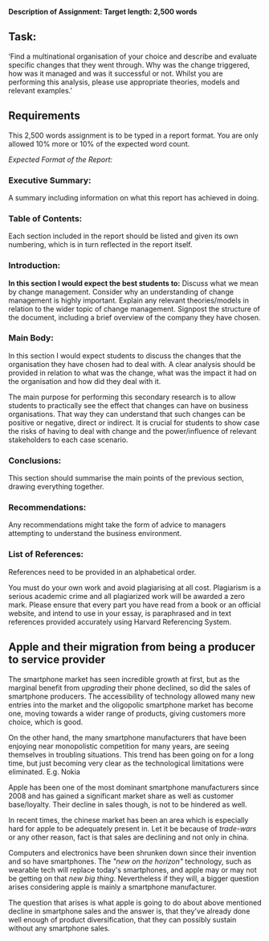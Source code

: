 **Description of Assignment: Target length: 2,500 words**

## Task:

‘Find a multinational organisation of your choice and describe and evaluate
specific changes that they went through.  Why was the change triggered, how was
it managed and was it successful or not.  Whilst you are performing this
analysis, please use appropriate theories, models and relevant examples.’

## Requirements

This 2,500 words assignment is to be typed in a report format.  You are only
allowed 10% more or 10% of the expected word count.  

*Expected Format of the Report:*

### Executive Summary:

A summary including information on what this report has achieved in doing.

### Table of Contents:

Each section included in the report should be listed and given its own
numbering, which is in turn reflected in the report itself.

### Introduction:

**In this section I would expect the best students to:** Discuss what we mean by
change management.  Consider why an understanding of change management is highly
important.  Explain any relevant theories/models in relation to the wider topic
of change management.  Signpost the structure of the document, including a brief
overview of the company they have chosen.

### Main Body:

In this section I would expect students to discuss the changes that the
organisation they have chosen had to deal with.  A clear analysis should be
provided in relation to what was the change, what was the impact it had on the
organisation and how did they deal with it. 

The main purpose for performing this secondary research is to allow students to
practically see the effect that changes can have on business organisations. That
way they can understand that such changes can be positive or negative, direct or
indirect.  It is crucial for students to show case the risks of having to deal
with change and the power/influence of relevant stakeholders to each case
scenario.

### Conclusions:

This section should summarise the main points of the previous section, drawing
everything together.

### Recommendations:

Any recommendations might take the form of advice to managers attempting to
understand the business environment.

### List of References:

References need to be provided in an alphabetical order.

You must do your own work and avoid plagiarising at all cost. Plagiarism is a
serious academic crime and all plagiarized work will be awarded a zero mark.
Please ensure that every part you have read from a book or an official website,
and intend to use in your essay, is paraphrased and in text references provided
accurately using Harvard Referencing System.


## Apple and their migration from being a producer to service provider

The smartphone market has seen incredible growth at first, but as the marginal
benefit from *upgrading* their phone declined, so did the sales of smartphone
producers. The accessibility of technology allowed many new entries into the
market and the oligopolic smartphone market has become one, moving towards a
wider range of products, giving customers more choice, which is good. 

On the other hand, the many smartphone manufacturers that have been enjoying
near monopolistic competition for many years, are seeing themselves in troubling
situations. This trend has been going on for a long time, but just becoming very
clear as the technological limitations were eliminated. E.g. Nokia

Apple has been one of the most dominant smartphone manufacturers since 2008 and
has gained a significant market share as well as customer base/loyalty. Their
decline in sales though, is not to be hindered as well. 

In recent times, the chinese market has been an area which is especially hard
for apple to be adequately present in. Let it be because of *trade-wars* or any
other reason, fact is that sales are declining and not only in china.

Computers and electronics have been shrunken down since their invention and so
have smartphones. The *"new on the horizon"* technology, such as wearable tech
will replace today's smartphones, and apple may or may not be getting on that
*new big thing*. Nevertheless if they will, a bigger question arises considering
apple is mainly a smartphone manufacturer.

The question that arises is what apple is going to do about above mentioned
decline in smartphone sales and the answer is, that they've already done well
enough of product diversification, that they can possibly sustain without any
smartphone sales.

